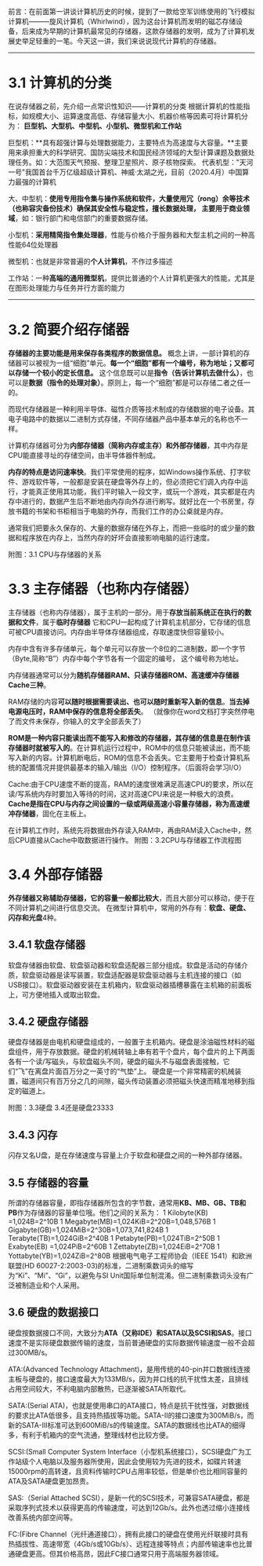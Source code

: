 前言：在前面第一讲谈计算机历史的时候，提到了一款给空军训练使用的飞行模拟计算机———旋风计算机（Whirlwind），因为这台计算机而发明的磁芯存储设备，后来成为早期的计算机最常见的存储器，这款存储器的发明，成为了计算机发展史举足轻重的一笔。今天这一讲，我们来说说现代计算机的存储器。

---

# 3.1 计算机的分类
在说存储器之前，先介绍一点常识性知识——计算机的分类
根据计算机的性能指标，如规模大小、运算速度高低、存储容量大小、机器价格等因素可将计算机分为：
**巨型机、大型机、中型机、小型机、微型机和工作站**

巨型机：**具有超强计算与处理数据能力，主要特点为高速度与大容量。**主要用来承担重大的科学研究、国防尖端技术和国民经济领域的大型计算课题及数据处理任务。如：大范围天气预报、整理卫星照片、原子核物探索。
代表机型："天河一号"我国首台千万亿级超级计算机、神威·太湖之光，目前（2020.4月）中国算力最强的计算机

大、中型机：**使用专用指令集与操作系统和软件，大量使用冗（rong）余等技术（也称容灾备份技术）确保其安全性与稳定性，擅长数据处理，
主要用于商业领域**，如：银行部门和电信部门的重要数据存储。

小型机：**采用精简指令集处理器**，性能与价格介于服务器和大型主机之间的一种高性能64位处理器

微型机：也就是非常普遍的**个人计算机**，不作过多描述

工作站：一种**高端的通用微型机**，提供比普通的个人计算机更强大的性能，尤其是在图形处理能力与任务并行方面的能力

---

# 3.2 简要介绍存储器
**存储器的主要功能是用来保存各类程序的数据信息。**
概念上讲，一部计算机的存储器可以被视为一组“细胞”单元。**每一个“细胞”都有一个编号，称为地址；又都可以存储一个较小的定长信息。**
这个信息既可以是**指令（告诉计算机去做什么）**，也可以是**数据（指令的处理对象）**。原则上，每一个“细胞”都是可以存储二者之任一的。

而现代存储器是一种利用半导体、磁性介质等技术制成的存储数据的电子设备。其电子电路中的数据以二进制方式存储，不同存储器产品中基本单元的名称也不一样。

计算机存储器可分为**内部存储器（简称内存或主存）和外部存储器**，其中内存是CPU能直接寻址的存储空间，由半导体器件制成。

**内存的特点是访问速率快**。我们平常使用的程序，如Windows操作系统、打字软件、游戏软件等，一般都是安装在硬盘等外存上的，但必须把它们调入内存中运行，才能真正使用其功能，我们平时输入一段文字，或玩一个游戏，其实都是在内存中进行的，数据产生后不断地由内存向外存进行刷写。就好比在一个书房里，存放书籍的书架和书柜相当于电脑的外存，而我们工作的办公桌就是内存。

通常我们把要永久保存的、大量的数据存储在外存上，而把一些临时的或少量的数据和程序放在内存上，当然内存的好坏会直接影响电脑的运行速度。

附图：3.1 CPU与存储器的关系

# 3.3 主存储器（也称内存储器）
主存储器（也称内存储器），属于主机的一部分。用于**存放当前系统正在执行的数据和文件**，属于**临时存储器**
它和CPU一起构成了计算机主机部分，它存储的信息可被CPU直接访问。内存由半导体存储器组成，存取速度快但容量较小。

内存中含有许多存储单元，每个单元可以存放一个8位的二进制数，即一个字节（Byte,简称“B”）内存中每个字节各有一个固定的编号，
这个编号称为地址。

内存储器通常可以分为**随机存储器RAM、只读存储器ROM、高速缓冲存储器Cache三种**。

RAM存储的内容**可以随时根据需要读出、也可以随时重新写入新的信息**。**当去掉电源电压时，RAM中保存的信息将全部丢失**。
（就像你在word文档打字突然停电了而文件未保存，你输入的文字全部丢失了）

**ROM是一种内容只能读出而不能写入和修改的存储器，其存储的信息是在制作该存储器时就被写入的**。在计算机运行过程中，ROM中的信息只能被读出，而不能写入新的内容。计算机断电后，ROM的信息不会丢失。它主要用于检查计算机系统的配置情况并提供最基本的输入/输出（I/O）控制程序。（后面将会学习I/O）

Cache:由于CPU速度不断的提高，RAM的速度很难满足高速CPU的要求，所以在读/写系统内存时要加入等待的时间，这对高速CPU来说是一种极大的浪费。**Cache是指在CPU与内存之间设置的一级或两级高速小容量存储器，称为高速缓冲存储器**，固化在主板上。

在计算机工作时，系统先将数据由外存读入RAM中，再由RAM读入Cache中，然后CPU直接从Cache中取数据进行操作。
附图：3.2CPU与存储器工作流程图

# 3.4 外部存储器
**外存储器又称辅助存储器，它的容量一般都比较大**，而且大部分可以移动，便于在不同计算机之间进行信息交流。
在微型计算机中，常用的外存有：**软盘、硬盘、闪存和光盘**4种。

## 3.4.1 软盘存储器
软盘存储器由软盘、软盘驱动器和软盘适配器三部分组成。软盘是活动的存储介质，软盘驱动器是读写装置，软盘适配器是软盘驱动器与主机连接的接口（如USB接口）。软盘驱动器安装在主机箱内，软盘驱动器插槽暴露在主机箱的前面板上，可方便地插入或取出软盘。

## 3.4.2 硬盘存储器
硬盘存储器是由电机和硬盘组成的，一般置于主机箱内。硬盘是涂油磁性材料的磁盘组件，用于存放数据。硬盘的机械转轴上串有若干个盘片，每个盘片的上下两面各有一个读/写磁头，与软盘磁头不同，硬盘的磁头不与磁盘表面接触，它们“飞”在离盘片面百万分之一英寸的“气垫”上。
硬盘是一个非常精密的机械装置，磁道间只有百万分之几的间隙，磁头传动装置必须把磁头快速而精准地移到指定的磁道上。

附图：3.3硬盘                 3.4还是硬盘23333

## 3.4.3 闪存
闪存又名U盘，是在存储速度与容量上介于软盘和硬盘之间的一种外部存储器。

## 3.5 存储器的容量
所谓的存储器容量，即指存储器所包含的字节数，通常用**KB、MB、GB、TB和PB**作为存储器的容量单位哦。他们之间的关系为：
1 Kilobyte(KB) =1,024B=2^10B
1 Megabyte(MB)=1,024KiB=2^20B=1,048,576B
1 Gigabyte(GB)=1,024MiB=2^30B=1,073,741,824B
1 Terabyte(TB)=1,024GiB=2^40B
1 Petabyte(PB)=1,024TiB=2^50B
1 Exabyte(EB) =1,024PiB=2^60B
1 Zettabyte(ZB)=1,024EiB=2^70B
1 Yottabyte(YB)=1,024ZiB=2^80B
根据电气电子工程师协会（IEEE 1541）和欧洲联盟(HD 60027-2:2003-03)的标准，二进制乘数词头的缩写为“Ki”、“Mi”、“Gi”，以避免与SI Unit国际单位制混淆。但二进制乘数词头没有广泛被制造业和个人采用。

## 3.6 硬盘的数据接口
硬盘按数据接口不同，大致分为**ATA（又称IDE）和SATA以及SCSI和SAS**。接口速度不是实际硬盘数据传输的速度，当前普通硬盘的实际数据传输速度一般不会超过300MB/s。

ATA:(Advanced Technology Attachment)，是用传统的40-pin并口数据线连接主板与硬盘的，接口速度最大为133MB/s，因为并口线的抗干扰性太差，且排线占用空间较大，不利电脑内部散热，已逐渐被SATA所取代。

SATA:(Serial ATA)，也就是使用串口的ATA接口，特点是抗干扰性强，对数据线的要求比ATA低很多，且支持热插拔等功能。SATA-II的接口速度为300MiB/s，而新的SATA-III标准可达到600MiB/s的传输速度。SATA的数据线也比ATA的细得多，有利于机箱内的空气流通，整理线材也比较方便。

SCSI:(Small Computer System Interface（小型机系统接口），SCSI硬盘广为工作站级个人电脑以及服务器所使用，因此会使用较为先进的技术，如碟片转速15000rpm的高转速，且资料传输时CPU占用率较低，但是单价也比相同容量的ATA及SATA硬盘更加昂贵。

SAS:（Serial Attached SCSI），是新一代的SCSI技术，可兼容SATA硬盘，都是采取序列式技术以获得更高的传输速度，可达到12Gb/s。此外也透过缩小连接线改善系统内部空间等。

FC:(Fibre Channel（光纤通道接口），拥有此接口的硬盘在使用光纤联接时具有热插拔性、高速带宽（4Gb/s或10Gb/s）、远程连接等特点；内部传输速率也比普通硬盘更高。但其价格高昂，因此FC接口通常只用于高端服务器领域。





